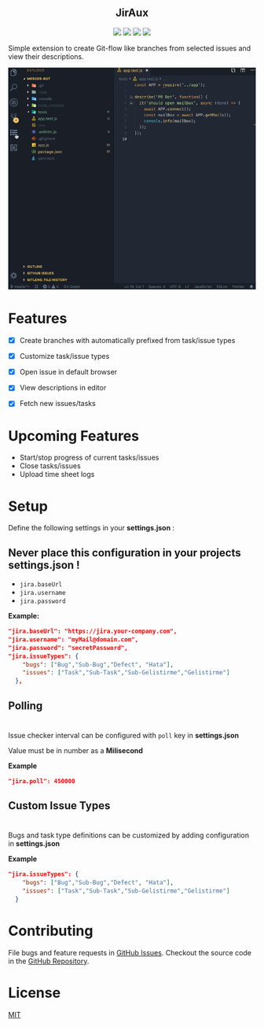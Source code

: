 <h2 align="center">JirAux</h2>

<p align="center">
  <a href="https://travis-ci.com/Semyonic/JirAux"><img src="https://travis-ci.com/Semyonic/JirAux.svg?branch=master"/></a> <a href="https://marketplace.visualstudio.com/items?itemName=SemihOnay.JirAux"><img src="https://vsmarketplacebadge.apphb.com/version-short/SemihOnay.JirAux.svg"/></a> <a href="https://marketplace.visualstudio.com/items?itemName=SemihOnay.JirAux"> <img src="https://vsmarketplacebadge.apphb.com/installs-short/SemihOnay.JirAux.svg"/></a> <a href="https://marketplace.visualstudio.com/items?itemName=SemihOnay.JirAux"><img src="https://vsmarketplacebadge.apphb.com/rating-star/SemihOnay.JirAux.svg" /></a>
</p>

Simple extension to create Git-flow like branches from selected issues and view their descriptions.

<p align="center">
<img src="./assets/Demo.gif">
</p>

# Features
- [x] Create branches with automatically prefixed from task/issue types
- [x] Customize task/issue types
- [x] Open issue in default browser
- [x] View descriptions in editor
- [x] Fetch new issues/tasks


# Upcoming Features
- Start/stop progress of current tasks/issues
- Close tasks/issues
- Upload time sheet logs


# Setup

Define the following settings in your **settings.json** :

## Never place this configuration in your projects **settings.json** !

- `jira.baseUrl`
- `jira.username`
- `jira.password`

**Example:**

```json
"jira.baseUrl": "https://jira.your-company.com",
"jira.username": "myMail@domain.com",
"jira.password": "secretPassword",
"jira.issueTypes": {
    "bugs": ["Bug","Sub-Bug","Defect", "Hata"],
    "issues": ["Task","Sub-Task","Sub-Gelistirme","Gelistirme"]
  },
```

## Polling
#
Issue checker interval can be configured with `poll` key in **settings.json**

Value must be in number as a **Milisecond**

**Example**

```json
"jira.poll": 450000
```

## Custom Issue Types
#

Bugs and task type definitions can be customized by adding configuration in **settings.json**

**Example**

```json
"jira.issueTypes": {
    "bugs": ["Bug","Sub-Bug","Defect", "Hata"],
    "issues": ["Task","Sub-Task","Sub-Gelistirme","Gelistirme"]
  }
```

# Contributing

File bugs and feature requests in [GitHub Issues](https://github.com/Semyonic/JirAux/issues).
Checkout the source code in the [GitHub Repository](https://github.com/Semyonic/JirAux).

# License

[MIT](./LICENSE)
